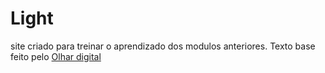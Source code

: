 # Light
 site criado para treinar o aprendizado dos modulos anteriores.
Texto base feito pelo <a href="https://olhardigital.com.br/2022/08/05/reviews/como-usar-o-midjourney-para-produzir-proprias-artes-com-inteligencia-artificial/">Olhar digital</a>
